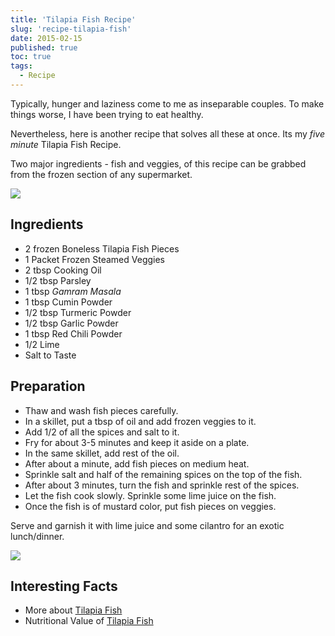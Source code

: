 ```yaml
---
title: 'Tilapia Fish Recipe'
slug: 'recipe-tilapia-fish'
date: 2015-02-15
published: true
toc: true
tags:
  - Recipe
---
```


Typically, hunger and laziness come to me as inseparable couples. To make things worse, I have been
trying to eat healthy.

Nevertheless, here is another recipe that solves all these at once. Its my _five minute_ Tilapia
Fish Recipe.

Two major ingredients - fish and veggies, of this recipe can be grabbed from the frozen section of
any supermarket.

<img class="w-full max-w-2xl mx-auto" src="https://res.cloudinary.com/sadanandsingh/image/upload/v1496963331/CookingVeggies_ti4q5u.jpg"/>

## Ingredients

- 2 frozen Boneless Tilapia Fish Pieces
- 1 Packet Frozen Steamed Veggies
- 2 tbsp Cooking Oil
- 1/2 tbsp Parsley
- 1 tbsp _Gamram Masala_
- 1 tbsp Cumin Powder
- 1/2 tbsp Turmeric Powder
- 1/2 tbsp Garlic Powder
- 1 tbsp Red Chili Powder
- 1/2 Lime
- Salt to Taste

## Preparation

- Thaw and wash fish pieces carefully.
- In a skillet, put a tbsp of oil and add frozen veggies to it.
- Add 1/2 of all the spices and salt to it.
- Fry for about 3-5 minutes and keep it aside on a plate.
- In the same skillet, add rest of the oil.
- After about a minute, add fish pieces on medium heat.
- Sprinkle salt and half of the remaining spices on the top of the fish.
- After about 3 minutes, turn the fish and sprinkle rest of the spices.
- Let the fish cook slowly. Sprinkle some lime juice on the fish.
- Once the fish is of mustard color, put fish pieces on veggies.

Serve and garnish it with lime juice and some cilantro for an exotic lunch/dinner.

<img class="w-full max-w-2xl mx-auto" src="https://res.cloudinary.com/sadanandsingh/image/upload/v1496963334/Tilapia_v0cehs.jpg"/>

## Interesting Facts

- More about [Tilapia Fish](https://en.wikipedia.org/wiki/Tilapia)
- Nutritional Value of
  [Tilapia Fish](https://nutritiondata.self.com/facts/finfish-and-shellfish-products/9244/2)
